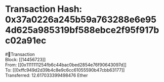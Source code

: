 
Transaction Hash: 0x37a0226a245b59a763288e6e954d625a985319bf588ebce2f95f917bc02a91ec
====================================================================================
  
#💸Transaction  
Block: [[14456723]]  
From: [[0x1111111254fb6c44bac0bed2854e76f90643097d]]  
To: [[0xffc949d2d39b4c8e9c6cc61055590b47cbb63177]]  
Transferred: 12.617033399498476 Ether